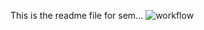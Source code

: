 This is the readme file for sem...
![workflow](https://github.com/40794434/<sem/actions/workflows/main.yml/badge.svg)